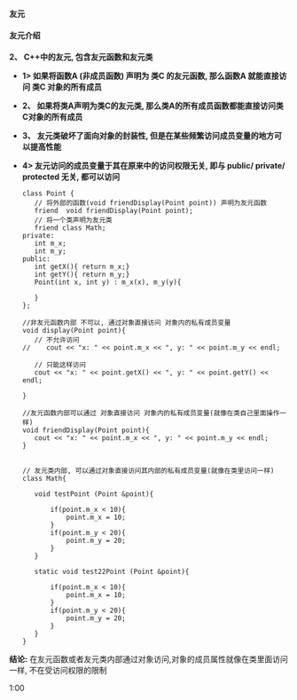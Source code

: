 #### 友元


####  友元介绍
**2、 C++中的友元, 包含友元函数和友元类**
 - **1> 如果将函数A (非成员函数) 声明为 类C 的友元函数, 那么函数A 就能直接访问 类C 对象的所有成员**
 - **2、 如果将类A声明为类C的友元类, 那么类A的所有成员函数都能直接访问类C对象的所有成员**
 - **3、 友元类破坏了面向对象的封装性, 但是在某些频繁访问成员变量的地方可以提高性能**
 - **4> 友元访问的成员变量于其在原来中的访问权限无关, 即与 public/ private/ protected 无关, 都可以访问**


     ```
     class Point {
        // 将外部的函数(void friendDisplay(Point point)) 声明为友元函数
        friend  void friendDisplay(Point point);
        // 将一个类声明为友元类
        friend class Math;
    private:
        int m_x;
        int m_y;
    public:
        int getX(){ return m_x;}
        int getY(){ return m_y;}
        Point(int x, int y) : m_x(x), m_y(y){
            
        }
    };
    
    //非友元函数内部 不可以, 通过对象直接访问 对象内的私有成员变量
    void display(Point point){
        // 不允许访问
    //    cout << "x: " << point.m_x << ", y: " << point.m_y << endl;
        
        // 只能这样访问
        cout << "x: " << point.getX() << ", y: " << point.getY() << endl;
        
    }
    
    //友元函数内部可以通过 对象直接访问 对象内的私有成员变量(就像在类自己里面操作一样)
    void friendDisplay(Point point){
        cout << "x: " << point.m_x << ", y: " << point.m_y << endl;
    }
    
    
    // 友元类内部, 可以通过对象直接访问其内部的私有成员变量(就像在类里访问一样)
    class Math{
        
        void testPoint (Point &point){
            
            if(point.m_x < 10){
                point.m_x = 10;
            }
            if(point.m_y < 20){
                point.m_y = 20;
            }
        }
        
        static void test22Point (Point &point){
            
            if(point.m_x < 10){
                point.m_x = 10;
            }
            if(point.m_y < 20){
                point.m_y = 20;
            }
        }
    }
    
    ```

**结论:**
在友元函数或者友元类内部通过对象访问,对象的成员属性就像在类里面访问一样, 不在受访问权限的限制

1:00